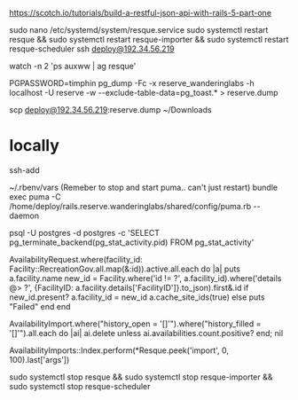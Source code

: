 https://scotch.io/tutorials/build-a-restful-json-api-with-rails-5-part-one

sudo nano /etc/systemd/system/resque.service
sudo systemctl restart resque && sudo systemctl restart resque-importer && sudo systemctl restart resque-scheduler
ssh deploy@192.34.56.219

watch -n 2 'ps auxww | ag resque'

PGPASSWORD=timphin pg_dump -Fc -x reserve_wanderinglabs -h localhost -U reserve -w --exclude-table-data=pg_toast.\* > reserve.dump

scp deploy@192.34.56.219:reserve.dump ~/Downloads

# locally

ssh-add

~/.rbenv/vars
(Remeber to stop and start puma.. can't just restart)
bundle exec puma -C /home/deploy/rails.reserve.wanderinglabs/shared/config/puma.rb --daemon

psql -U postgres -d postgres -c 'SELECT pg_terminate_backend(pg_stat_activity.pid) FROM pg_stat_activity'

AvailabilityRequest.where(facility_id: Facility::RecreationGov.all.map(&:id)).active.all.each do |a|
  puts a.facility.name
  new_id = Facility.where('id != ?', a.facility_id).where('details @> ?', {FacilityID: a.facility.details['FacilityID']}.to_json).first&.id
  if new_id.present?
    a.facility_id = new_id
    a.cache_site_ids(true)
  else
    puts "Failed"
  end
end

AvailabilityImport.where("history_open = '[]'").where("history_filled = '[]'").all.each do |ai|
  ai.delete unless ai.availabilities.count.positive?
end; nil

AvailabilityImports::Index.perform(*Resque.peek('import', 0, 100).last['args'])


sudo systemctl stop resque && sudo systemctl stop resque-importer && sudo systemctl stop resque-scheduler

